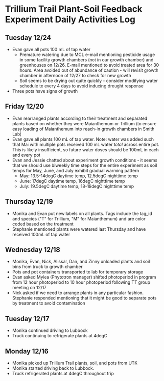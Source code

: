 # Trillium Trail Plant-Soil Feedback Experiment Daily Activities Log


## Tuesday 12/24
 - Evan gave all pots 100 mL of tap water
    - Premature watering due to MCL e-mail mentioning pesticide usage in some facility growth chambers (not in our growth chamber) and greenhouses on 12/26. E-mail mentioned to avoid treated area for 30 hours. Area avoided out of abundance of caution - will revisit growth chamber in afternoon of 12/27 to check for new growth
    - Soil seems to be drying out quite quickly - consider modifying water schedule to every 4 days to avoid inducing drought response
 - Three pots have signs of growth

## Friday 12/20
 - Evan rearranged plants according to their treatment and separated plants based on whether they were Maianthemum or Trillium (to ensure easy loading of Maianthemum into reach-in growth chambers in Smith Lab)
 - Evan gave all plants 100 mL of tap water. Note: water was added such that Mai with multiple pots received 100 mL water _total_ across entire pot. This is likely insufficient, so future water doses should be 100mL in each and every pot
 - Evan and Jessie chatted about experiment growth conditions - it seems that we should use biweekly time steps for the entire experiment as soil temps for May, June, and July exhibit gradual warming pattern
    - May: 13.5-14degC daytime temp, 12.5degC nighttime temp
    - June: 17degC daytime temp, 16degC nighttime temp
    - July: 19.5degC daytime temp, 18-19degC nighttime temp

## Thursday 12/19
 - Monika and Evan put new labels on all plants. Tags include the tag_id and species ("T" for Trillium, "M" for Maianthemum) and are color coded based on the treatment
 - Stephanie mentioned plants were watered last Thursday and have received 100mL of tap water

## Wednesday 12/18
 - Monika, Evan, Nick, Alissar, Dan, and Zinny unloaded plants and soil bins from truck to growth chamber
 - Pots and pot containers transported to lab for temporary storage
 - Evan asked Mylea (Phytotron manager) shifted photoperiod in program from 12 hour photoperiod to 10 hour photoperiod following TT group meeting on 12/17
 - Nick asked if we need to arrange plants in any particular fashion. Stephanie responded mentioning that it might be good to separate pots by treatment to avoid contamination

## Tuesday 12/17
 - Monika continued driving to Lubbock
 - Truck continuing to refrigerate plants at 4degC

## Monday 12/16
 - Monika picked up Trillium Trail plants, soil, and pots from UTK
 - Monika started driving back to Lubbock. 
 - Truck refrigerated plants at 4degC throughout trip